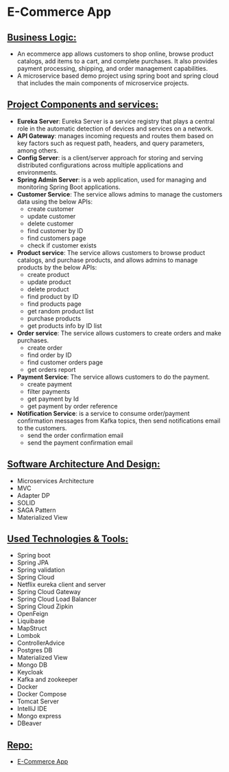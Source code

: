 # E-Commerce App

## <u>Business Logic:</u>

- An ecommerce app allows customers to shop online, browse product catalogs, add items to a cart, and
  complete purchases. It also provides payment processing, shipping, and order management capabilities.
- A microservice based demo project using spring boot and spring cloud that includes the main components of microservice
  projects.

## <u>Project Components and services:</u>

- **Eureka Server**: Eureka Server is a service registry that plays a central role in the automatic detection of devices
  and services on a network.
- **API Gateway**: manages incoming requests and routes them based on key factors such as request path, headers, and
  query parameters, among others.
- **Config Server**: is a client/server approach for storing and serving distributed configurations across multiple
  applications and environments.
- **Spring Admin Server**: is a web application, used for managing and monitoring Spring Boot applications.
- **Customer Service**: The service allows admins to manage the customers data using the below APIs:
    * create customer
    * update customer
    * delete customer
    * find customer by ID
    * find customers page
    * check if customer exists
- **Product service**: The service allows customers to browse product catalogs, and purchase products, and allows admins
  to manage products by the below APIs:
    * create product
    * update product
    * delete product
    * find product by ID
    * find products page
    * get random product list
    * purchase products
    * get products info by ID list
- **Order service**: The service allows customers to create orders and make purchases.
    * create order
    * find order by ID
    * find customer orders page
    * get orders report
- **Payment Service**: The service allows customers to do the payment.
    * create payment
    * filter payments
    * get payment by Id
    * get payment by order reference
- **Notification Service**: is a service to consume order/payment confirmation messages from Kafka topics, then send notifications email to the customers.
  * send the order confirmation email
  * send the payment confirmation email

## <u>Software Architecture And Design:</u>
- Microservices Architecture
- MVC
- Adapter DP
- SOLID
- SAGA Pattern
- Materialized View

## <u>Used Technologies & Tools:</u>

- Spring boot
- Spring JPA
- Spring validation
- Spring Cloud
- Netflix eureka client and server
- Spring Cloud Gateway
- Spring Cloud Load Balancer
- Spring Cloud Zipkin
- OpenFeign
- Liquibase
- MapStruct
- Lombok
- ControllerAdvice
- Postgres DB
- Materialized View
- Mongo DB
- Keycloak
- Kafka and zookeeper
- Docker
- Docker Compose
- Tomcat Server
- IntelliJ IDE
- Mongo express
- DBeaver

## <u>Repo:</u>

- [E-Commerce App](https://github.com/e-commerce-app-2024)

